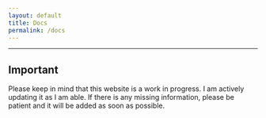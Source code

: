 ```yaml
---
layout: default
title: Docs
permalink: /docs
---
```



---

## Important
Please keep in mind that this website is a work in progress. I am actively updating it as I am able. If there is any missing information, please be patient and it will be added as soon as possible.
